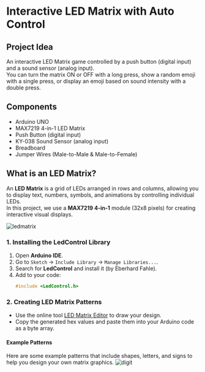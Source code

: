 # Interactive LED Matrix with Auto Control

##  Project Idea
An interactive LED Matrix game controlled by a push button (digital input) and a sound sensor (analog input).  
You can turn the matrix ON or OFF with a long press, show a random emoji with a single press, or display an emoji based on sound intensity with a double press.

## Components
- Arduino UNO  
- MAX7219 4-in-1 LED Matrix  
- Push Button (digital input)  
- KY-038 Sound Sensor (analog input)  
- Breadboard  
- Jumper Wires (Male-to-Male & Male-to-Female)  

## What is an LED Matrix?
An **LED Matrix** is a grid of LEDs arranged in rows and columns, allowing you to display text, numbers, symbols, and animations by controlling individual LEDs.  
In this project, we use a **MAX7219 4-in-1** module (32x8 pixels) for creating interactive visual displays.

![ledmatrix](ledxmatrix.png)

###  1. Installing the LedControl Library
1. Open **Arduino IDE**.  
2. Go to `Sketch` → `Include Library` → `Manage Libraries...`.  
3. Search for **LedControl** and install it (by Eberhard Fahle).  
4. Add to your code:  
   ```cpp
   #include <LedControl.h>

###  2. Creating LED Matrix Patterns
- Use the online tool [LED Matrix Editor](https://xantorohara.github.io/led-matrix-editor/) to draw your design.  
- Copy the generated hex values and paste them into your Arduino code as a byte array.

#### Example Patterns
Here are some example patterns that include shapes, letters, and signs to help you design your own matrix graphics.
![digit](Digit.jpg)  

